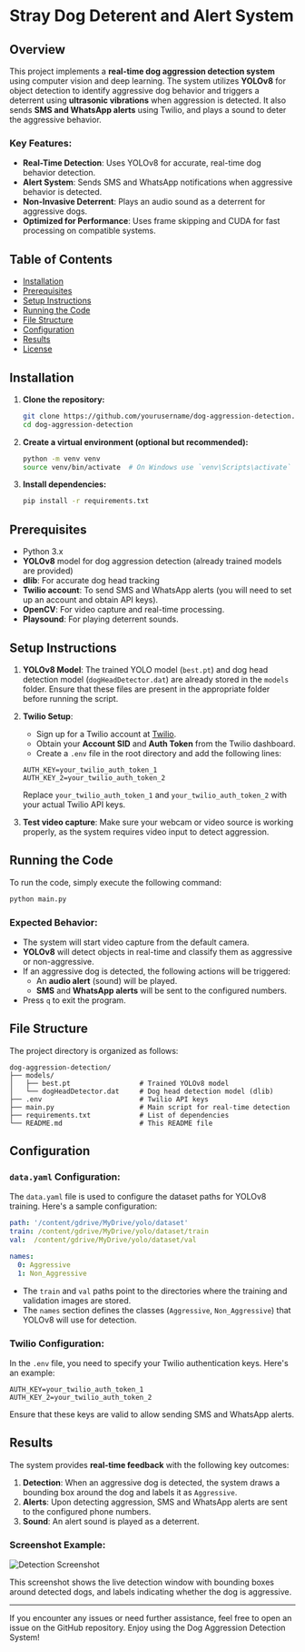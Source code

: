 
# Stray Dog Deterent and Alert System

## Overview

This project implements a **real-time dog aggression detection system** using computer vision and deep learning. The system utilizes **YOLOv8** for object detection to identify aggressive dog behavior and triggers a deterrent using **ultrasonic vibrations** when aggression is detected. It also sends **SMS and WhatsApp alerts** using Twilio, and plays a sound to deter the aggressive behavior.

### Key Features:
- **Real-Time Detection**: Uses YOLOv8 for accurate, real-time dog behavior detection.
- **Alert System**: Sends SMS and WhatsApp notifications when aggressive behavior is detected.
- **Non-Invasive Deterrent**: Plays an audio sound as a deterrent for aggressive dogs.
- **Optimized for Performance**: Uses frame skipping and CUDA for fast processing on compatible systems.

## Table of Contents

- [Installation](#installation)
- [Prerequisites](#prerequisites)
- [Setup Instructions](#setup-instructions)
- [Running the Code](#running-the-code)
- [File Structure](#file-structure)
- [Configuration](#configuration)
- [Results](#results)
- [License](#license)

## Installation

1. **Clone the repository:**
   ```bash
   git clone https://github.com/yourusername/dog-aggression-detection.git
   cd dog-aggression-detection
   ```

2. **Create a virtual environment (optional but recommended):**
   ```bash
   python -m venv venv
   source venv/bin/activate  # On Windows use `venv\Scripts\activate`
   ```

3. **Install dependencies:**
   ```bash
   pip install -r requirements.txt
   ```

## Prerequisites

- Python 3.x
- **YOLOv8** model for dog aggression detection (already trained models are provided)
- **dlib**: For accurate dog head tracking
- **Twilio account**: To send SMS and WhatsApp alerts (you will need to set up an account and obtain API keys).
- **OpenCV**: For video capture and real-time processing.
- **Playsound**: For playing deterrent sounds.
  
## Setup Instructions

1. **YOLOv8 Model**: The trained YOLO model (`best.pt`) and dog head detection model (`dogHeadDetector.dat`) are already stored in the `models` folder. Ensure that these files are present in the appropriate folder before running the script.

2. **Twilio Setup**: 
   - Sign up for a Twilio account at [Twilio](https://www.twilio.com/).
   - Obtain your **Account SID** and **Auth Token** from the Twilio dashboard.
   - Create a `.env` file in the root directory and add the following lines:

   ```
   AUTH_KEY=your_twilio_auth_token_1
   AUTH_KEY_2=your_twilio_auth_token_2
   ```

   Replace `your_twilio_auth_token_1` and `your_twilio_auth_token_2` with your actual Twilio API keys.

3. **Test video capture**: Make sure your webcam or video source is working properly, as the system requires video input to detect aggression.

## Running the Code

To run the code, simply execute the following command:

```bash
python main.py
```

### Expected Behavior:
- The system will start video capture from the default camera.
- **YOLOv8** will detect objects in real-time and classify them as aggressive or non-aggressive.
- If an aggressive dog is detected, the following actions will be triggered:
  - An **audio alert** (sound) will be played.
  - **SMS** and **WhatsApp alerts** will be sent to the configured numbers.
- Press `q` to exit the program.

## File Structure

The project directory is organized as follows:

```
dog-aggression-detection/
├── models/
│   ├── best.pt                 # Trained YOLOv8 model
│   └── dogHeadDetector.dat     # Dog head detection model (dlib)
├── .env                        # Twilio API keys
├── main.py                     # Main script for real-time detection
├── requirements.txt            # List of dependencies
└── README.md                   # This README file
```

## Configuration

### `data.yaml` Configuration:

The `data.yaml` file is used to configure the dataset paths for YOLOv8 training. Here's a sample configuration:

```yaml
path: '/content/gdrive/MyDrive/yolo/dataset'
train: /content/gdrive/MyDrive/yolo/dataset/train
val:  /content/gdrive/MyDrive/yolo/dataset/val

names:
  0: Aggressive
  1: Non_Aggressive
```

- The `train` and `val` paths point to the directories where the training and validation images are stored.
- The `names` section defines the classes (`Aggressive`, `Non_Aggressive`) that YOLOv8 will use for detection.

### Twilio Configuration:

In the `.env` file, you need to specify your Twilio authentication keys. Here's an example:

```
AUTH_KEY=your_twilio_auth_token_1
AUTH_KEY_2=your_twilio_auth_token_2
```

Ensure that these keys are valid to allow sending SMS and WhatsApp alerts.

## Results

The system provides **real-time feedback** with the following key outcomes:

1. **Detection**: When an aggressive dog is detected, the system draws a bounding box around the dog and labels it as `Aggressive`.
2. **Alerts**: Upon detecting aggression, SMS and WhatsApp alerts are sent to the configured phone numbers.
3. **Sound**: An alert sound is played as a deterrent.

### Screenshot Example:

![Detection Screenshot](![Picture1](https://github.com/user-attachments/assets/d1143839-3490-4c6e-a0da-d83e03bea569)
)

This screenshot shows the live detection window with bounding boxes around detected dogs, and labels indicating whether the dog is aggressive.

---

If you encounter any issues or need further assistance, feel free to open an issue on the GitHub repository. Enjoy using the Dog Aggression Detection System!
```
